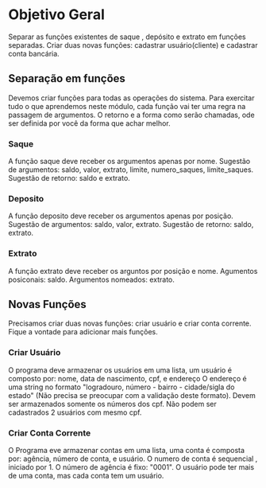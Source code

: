 # Objetivo Geral

Separar as funções existentes de saque , depósito e extrato em funções separadas.
Criar duas novas funções: cadastrar usuário(cliente) e cadastrar conta bancária.

## Separação em funções 

Devemos criar funções para todas as operações do sistema.
Para exercitar tudo o que aprendemos neste módulo, cada função
vai ter uma regra na passagem de argumentos.
O retorno e a forma como serão chamadas, ode ser definida
por você da forma que achar melhor.

### Saque

A função saque deve receber os argumentos apenas por nome.
Sugestão de argumentos: saldo, valor, extrato, limite, numero_saques, limite_saques.
Sugestão de retorno: saldo e extrato.

### Deposito

A função deposito deve receber os argumentos apenas por posição.
Sugestão de argumentos: saldo, valor, extrato.
Sugestão de retorno: saldo, extrato.

### Extrato

A função extrato deve receber os arguntos por posição e nome.
Agumentos posiconais: saldo.
Argumentos nomeados: extrato.

## Novas Funções

Precisamos criar duas novas funções: criar usuário e criar conta corrente.
Fique a vontade para adicionar mais funções.

### Criar Usuário

O programa deve armazenar os usuários em uma lista, um usuário é composto por: nome, data de nascimento, cpf, e endereço
O endereço é uma string no formato "logradouro, número - bairro - cidade/sigla do estado" (Não precisa se preocupar com a validação deste formato).
Devem ser armazenados somente os números dos cpf. Não podem ser cadastrados 2 usuários com mesmo cpf.

### Criar Conta Corrente

O Programa eve armazenar contas em uma lista, uma conta é composta por: agência, número de conta, e usuário.
O numero de conta é sequencial , iniciado por 1.
O número de agência é fixo: "0001".
O usuário pode ter mais de uma conta, mas cada conta tem um usuário.